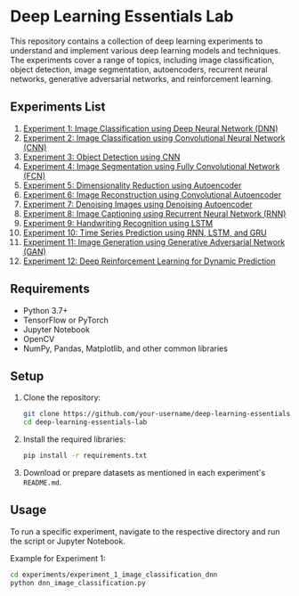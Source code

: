 # Deep Learning Essentials Lab

This repository contains a collection of deep learning experiments to understand and implement various deep learning models and techniques. The experiments cover a range of topics, including image classification, object detection, image segmentation, autoencoders, recurrent neural networks, generative adversarial networks, and reinforcement learning.

## Experiments List

1. [Experiment 1: Image Classification using Deep Neural Network (DNN)](experiments/experiment_1_image_classification_dnn/README.md)
2. [Experiment 2: Image Classification using Convolutional Neural Network (CNN)](experiments/experiment_2_image_classification_cnn/README.md)
3. [Experiment 3: Object Detection using CNN](experiments/experiment_3_object_detection_cnn/README.md)
4. [Experiment 4: Image Segmentation using Fully Convolutional Network (FCN)](experiments/experiment_4_image_segmentation_fcn/README.md)
5. [Experiment 5: Dimensionality Reduction using Autoencoder](experiments/experiment_5_autoencoder_dimensionality_reduction/README.md)
6. [Experiment 6: Image Reconstruction using Convolutional Autoencoder](experiments/experiment_6_convolutional_autoencoder/README.md)
7. [Experiment 7: Denoising Images using Denoising Autoencoder](experiments/experiment_7_denoising_autoencoder/README.md)
8. [Experiment 8: Image Captioning using Recurrent Neural Network (RNN)](experiments/experiment_8_image_captioning_rnn/README.md)
9. [Experiment 9: Handwriting Recognition using LSTM](experiments/experiment_9_handwriting_recognition_lstm/README.md)
10. [Experiment 10: Time Series Prediction using RNN, LSTM, and GRU](experiments/experiment_10_time_series_prediction/README.md)
11. [Experiment 11: Image Generation using Generative Adversarial Network (GAN)](experiments/experiment_11_gan_image_generation/README.md)
12. [Experiment 12: Deep Reinforcement Learning for Dynamic Prediction](experiments/experiment_12_reinforcement_learning/README.md)

## Requirements

- Python 3.7+
- TensorFlow or PyTorch
- Jupyter Notebook
- OpenCV
- NumPy, Pandas, Matplotlib, and other common libraries

## Setup

1. Clone the repository:
    ```bash
    git clone https://github.com/your-username/deep-learning-essentials-lab.git
    cd deep-learning-essentials-lab
    ```
2. Install the required libraries:
    ```bash
    pip install -r requirements.txt
    ```
3. Download or prepare datasets as mentioned in each experiment's `README.md`.

## Usage

To run a specific experiment, navigate to the respective directory and run the script or Jupyter Notebook.

Example for Experiment 1:
```bash
cd experiments/experiment_1_image_classification_dnn
python dnn_image_classification.py

